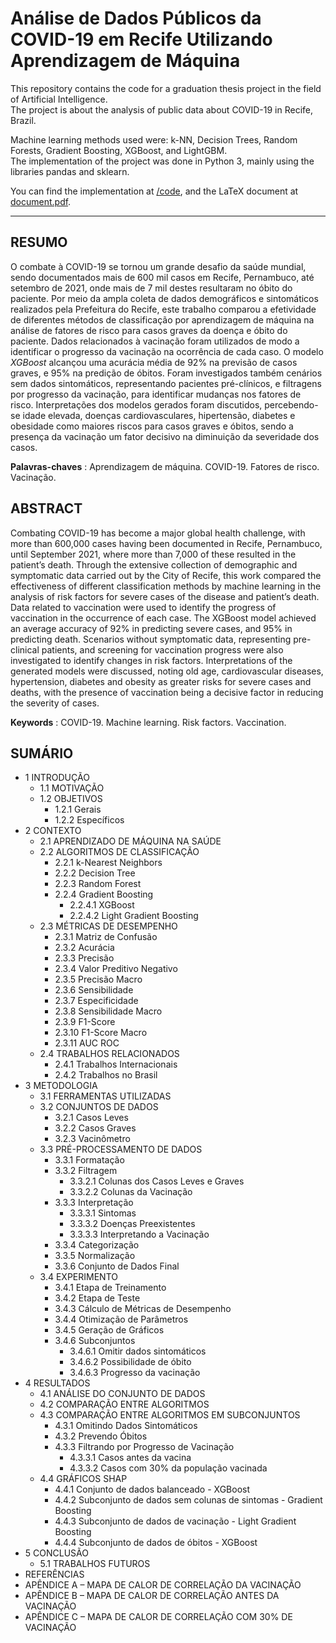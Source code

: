 # Análise de Dados Públicos da COVID-19 em Recife Utilizando Aprendizagem de Máquina

This repository contains the code for a graduation thesis project in the field of Artificial Intelligence.  
The project is about the analysis of public data about COVID-19 in Recife, Brazil.  

Machine learning methods used were: k-NN, Decision Trees, Random Forests, Gradient Boosting, XGBoost, and LightGBM.  
The implementation of the project was done in Python 3, mainly using the libraries pandas and sklearn.  

You can find the implementation at [/code](code), and the LaTeX document at [document.pdf](document.pdf).

---

## RESUMO
O combate à COVID-19 se tornou um grande desafio da saúde mundial, sendo documentados mais de 600 mil casos em Recife, Pernambuco, até setembro de 2021, onde mais de 7 mil destes resultaram no óbito do paciente. Por meio da ampla coleta de dados demográficos e sintomáticos realizados pela Prefeitura do Recife, este trabalho comparou a efetividade de diferentes métodos de classificação por aprendizagem de máquina na análise de fatores de risco para casos graves da doença e óbito do paciente. Dados relacionados à vacinação foram utilizados de modo a identificar o progresso da vacinação na ocorrência de cada caso. O modelo _XGBoost_ alcançou uma acurácia média de 92% na previsão de casos graves, e 95% na predição de óbitos. Foram investigados também cenários sem dados sintomáticos, representando pacientes pré-clínicos, e filtragens por progresso da vacinação, para identificar mudanças nos fatores de risco. Interpretações dos modelos gerados foram discutidos, percebendo-se idade elevada, doenças cardiovasculares, hipertensão, diabetes e obesidade como maiores riscos para casos graves e óbitos, sendo a presença da vacinação um fator decisivo na diminuição da severidade dos casos.

**Palavras-chaves** : Aprendizagem de máquina. COVID-19. Fatores de risco. Vacinação.

## ABSTRACT

Combating COVID-19 has become a major global health challenge, with more than 600,000 cases having been documented in Recife, Pernambuco, until September 2021, where more than 7,000 of these resulted in the patient’s death. Through the extensive collection of demographic and symptomatic data carried out by the City of Recife, this work compared the effectiveness of different classification methods by machine learning in the analysis of risk factors for severe cases of the disease and patient’s death. Data related to vaccination were used to identify the progress of vaccination in the occurrence of each case. The XGBoost model achieved an average accuracy of 92% in predicting severe cases, and 95% in predicting death. Scenarios without symptomatic data, representing pre-clinical patients, and screening for vaccination progress were also investigated to identify changes in risk factors. Interpretations of the generated models were discussed, noting old age, cardiovascular diseases, hypertension, diabetes and obesity as greater risks for severe cases and deaths, with the presence of vaccination being a decisive factor in reducing the severity of cases.

**Keywords** : COVID-19. Machine learning. Risk factors. Vaccination.

## SUMÁRIO
- 1 INTRODUÇÃO 
   - 1.1 MOTIVAÇÃO
   - 1.2 OBJETIVOS
      - 1.2.1 Gerais
      - 1.2.2 Específicos
- 2 CONTEXTO
   - 2.1 APRENDIZADO DE MÁQUINA NA SAÚDE
   - 2.2 ALGORITMOS DE CLASSIFICAÇÃO
      - 2.2.1 k-Nearest Neighbors
      - 2.2.2 Decision Tree
      - 2.2.3 Random Forest
      - 2.2.4 Gradient Boosting
         - 2.2.4.1 XGBoost
         - 2.2.4.2 Light Gradient Boosting
   - 2.3 MÉTRICAS DE DESEMPENHO
      - 2.3.1 Matriz de Confusão
      - 2.3.2 Acurácia
      - 2.3.3 Precisão
      - 2.3.4 Valor Preditivo Negativo
      - 2.3.5 Precisão Macro
      - 2.3.6 Sensibilidade
      - 2.3.7 Especificidade
      - 2.3.8 Sensibilidade Macro
      - 2.3.9 F1-Score
      - 2.3.10 F1-Score Macro
      - 2.3.11 AUC ROC
   - 2.4 TRABALHOS RELACIONADOS
      - 2.4.1 Trabalhos Internacionais
      - 2.4.2 Trabalhos no Brasil
- 3 METODOLOGIA
   - 3.1 FERRAMENTAS UTILIZADAS
   - 3.2 CONJUNTOS DE DADOS
      - 3.2.1 Casos Leves
      - 3.2.2 Casos Graves
      - 3.2.3 Vacinômetro
   - 3.3 PRÉ-PROCESSAMENTO DE DADOS
      - 3.3.1 Formatação
      - 3.3.2 Filtragem
         - 3.3.2.1 Colunas dos Casos Leves e Graves
         - 3.3.2.2 Colunas da Vacinação
      - 3.3.3 Interpretação
         - 3.3.3.1 Sintomas
         - 3.3.3.2 Doenças Preexistentes
         - 3.3.3.3 Interpretando a Vacinação
      - 3.3.4 Categorização
      - 3.3.5 Normalização
      - 3.3.6 Conjunto de Dados Final
   - 3.4 EXPERIMENTO
      - 3.4.1 Etapa de Treinamento
      - 3.4.2 Etapa de Teste
      - 3.4.3 Cálculo de Métricas de Desempenho
      - 3.4.4 Otimização de Parâmetros
      - 3.4.5 Geração de Gráficos
      - 3.4.6 Subconjuntos
         - 3.4.6.1 Omitir dados sintomáticos
         - 3.4.6.2 Possibilidade de óbito
         - 3.4.6.3 Progresso da vacinação
- 4 RESULTADOS
   - 4.1 ANÁLISE DO CONJUNTO DE DADOS
   - 4.2 COMPARAÇÃO ENTRE ALGORITMOS
   - 4.3 COMPARAÇÃO ENTRE ALGORITMOS EM SUBCONJUNTOS
      - 4.3.1 Omitindo Dados Sintomáticos
      - 4.3.2 Prevendo Óbitos
      - 4.3.3 Filtrando por Progresso de Vacinação
         - 4.3.3.1 Casos antes da vacina
         - 4.3.3.2 Casos com 30% da população vacinada
   - 4.4 GRÁFICOS SHAP
      - 4.4.1 Conjunto de dados balanceado - XGBoost
      - 4.4.2 Subconjunto de dados sem colunas de sintomas - Gradient Boosting
      - 4.4.3 Subconjunto de dados de vacinação - Light Gradient Boosting
      - 4.4.4 Subconjunto de dados de óbitos - XGBoost
- 5 CONCLUSÃO
   - 5.1 TRABALHOS FUTUROS
- REFERÊNCIAS 
- APÊNDICE A – MAPA DE CALOR DE CORRELAÇÃO DA VACINAÇÃO 
- APÊNDICE B – MAPA DE CALOR DE CORRELAÇÃO ANTES DA VACINAÇÃO 
- APÊNDICE C – MAPA DE CALOR DE CORRELAÇÃO COM 30% DE VACINAÇÃO 